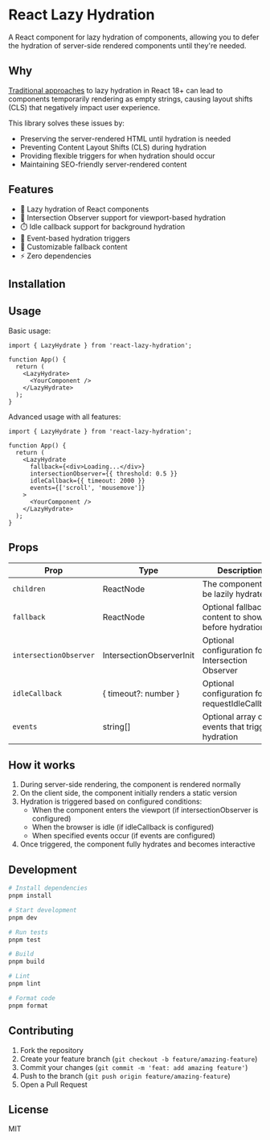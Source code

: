 # React Lazy Hydration

A React component for lazy hydration of components, allowing you to defer the hydration of server-side rendered components until they're needed.

## Why

[Traditional approaches](<(https://github.com/facebook/react/issues/10923#issuecomment-338715787)>) to lazy hydration in React 18+ can lead to components temporarily rendering as empty strings, causing layout shifts (CLS) that negatively impact user experience.

This library solves these issues by:

- Preserving the server-rendered HTML until hydration is needed
- Preventing Content Layout Shifts (CLS) during hydration
- Providing flexible triggers for when hydration should occur
- Maintaining SEO-friendly server-rendered content

## Features

- 🔄 Lazy hydration of React components
- 👀 Intersection Observer support for viewport-based hydration
- ⏱️ Idle callback support for background hydration
- 🎯 Event-based hydration triggers
- 🎨 Customizable fallback content
- ⚡ Zero dependencies

## Installation

## Usage

Basic usage:

```tsx
import { LazyHydrate } from 'react-lazy-hydration';

function App() {
  return (
    <LazyHydrate>
      <YourComponent />
    </LazyHydrate>
  );
}
```

Advanced usage with all features:

```tsx
import { LazyHydrate } from 'react-lazy-hydration';

function App() {
  return (
    <LazyHydrate
      fallback={<div>Loading...</div>}
      intersectionObserver={{ threshold: 0.5 }}
      idleCallback={{ timeout: 2000 }}
      events={['scroll', 'mousemove']}
    >
      <YourComponent />
    </LazyHydrate>
  );
}
```

## Props

| Prop                   | Type                     | Description                                        |
| ---------------------- | ------------------------ | -------------------------------------------------- |
| `children`             | ReactNode                | The component to be lazily hydrated                |
| `fallback`             | ReactNode                | Optional fallback content to show before hydration |
| `intersectionObserver` | IntersectionObserverInit | Optional configuration for Intersection Observer   |
| `idleCallback`         | { timeout?: number }     | Optional configuration for requestIdleCallback     |
| `events`               | string[]                 | Optional array of events that trigger hydration    |

## How it works

1. During server-side rendering, the component is rendered normally
2. On the client side, the component initially renders a static version
3. Hydration is triggered based on configured conditions:
   - When the component enters the viewport (if intersectionObserver is configured)
   - When the browser is idle (if idleCallback is configured)
   - When specified events occur (if events are configured)
4. Once triggered, the component fully hydrates and becomes interactive

## Development

```bash
# Install dependencies
pnpm install

# Start development
pnpm dev

# Run tests
pnpm test

# Build
pnpm build

# Lint
pnpm lint

# Format code
pnpm format
```

## Contributing

1. Fork the repository
2. Create your feature branch (`git checkout -b feature/amazing-feature`)
3. Commit your changes (`git commit -m 'feat: add amazing feature'`)
4. Push to the branch (`git push origin feature/amazing-feature`)
5. Open a Pull Request

## License

MIT

